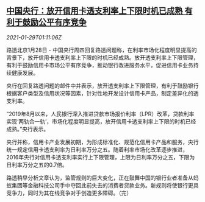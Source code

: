 <!--1611883395000-->
[中国央行：放开信用卡透支利率上下限时机已成熟 有利于鼓励公平有序竞争](https://cn.reuters.com/article/pboc-credit-card-interest-0128-thur-idCNKBS29Y03O)
------

<div><i>2021-01-29T01:11:06Z</i></div><p>路透北京1月28日 - 中国央行周四回复路透问题称，在利率市场化程度明显提高的背景下，放开信用卡透支利率上下限的时机已经成熟。放开透支利率上下限管理，有利于鼓励信用卡市场公平有序竞争，推动银行改进服务水平，促进信用卡业务持续健康发展。</p><p>央行在回复路透问题的邮件中并表示，放开透支利率上下限管理，有利于鼓励银行根据客户类型及信用状况等因素，针对性地开发设计信用卡产品，制定差异化的透支利率。</p><p>“2019年8月以来，人民银行深入推进贷款市场报价利率（LPR）改革，贷款利率实现‘两轨合一轨’，市场化程度明显提高，放开信用卡透支利率上下限的时机已经成熟。”央行表示。</p><p>央行并称，信用卡产业发展初期，为形成标准化、规范化信用卡产品和服务，央行统一规定信用卡透支利率为日利率万分之五。随着利率市场化改革逐步推进，2016年央行对信用卡透支利率实行上下限管理，上限为日利率万分之五，下限为日利率万分之五的0.7倍。</p><p>路透稍早分析文章认为，监管规则的巨大变化，正在鼓舞中国的银行业者准备从蚂蚁集团等金融科技公司手中夺回此前失去的消费者贷款业务。新规则将使银行更具竞争力，同时为其在线竞争对手创造更多障碍。（完）</p>
